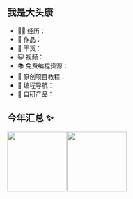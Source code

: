## 我是大头康 

- 👨‍💻 经历：
- 🏡 作品：
- 🌱 干货：
- 😺 视频：
- 📚 免费编程资源：
- 💬 原创项目教程：
- 👭 编程导航：
- 🤖 自研产品：


## 今年汇总 ✨

<img align="" height="137px" src="https://github-readme-stats.vercel.app/api?username=imdatouk&hide_title=true&hide_border=true&show_icons=true&include_all_commits=true&line_height=21&bg_color=0,EC6C6C,FFD479,FFFC79,73FA79&theme=graywhite&locale=cn" /><img align="" height="137px" src="https://github-readme-stats.vercel.app/api/top-langs/?username=imdatouk&hide_title=true&hide_border=true&layout=compact&bg_color=0,73FA79,73FDFF,D783FF&theme=graywhite&locale=cn" />
